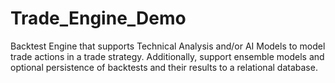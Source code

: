 # Trade_Engine_Demo
Backtest Engine that supports Technical Analysis and/or AI Models to model trade actions in a trade strategy. Additionally, support ensemble models and optional persistence of backtests and their results to a relational database.
